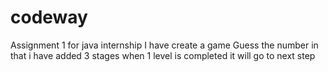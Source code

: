 # codeway
Assignment 1 for java internship
I have create a game Guess the number in that i have added 3 stages when 1 level is completed it will go to next step

